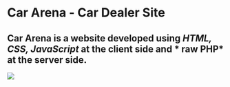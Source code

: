 # Car Arena - Car Dealer Site

## Car Arena is a website developed using *HTML, CSS, JavaScript* at the client side and * raw PHP* at the server side.

<img src="docs/images/sc1.png"/>
